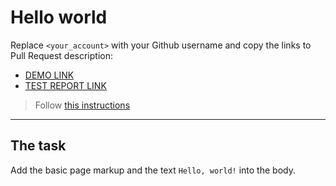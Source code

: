 # Hello world
Replace `<your_account>` with your Github username and copy the links to Pull Request description:
- [DEMO LINK](https://andrii-bassarab.github.io/layout_hello-world/)
- [TEST REPORT LINK](https://andrii-bassarab.github.io/layout_hello-world/report/html_report/)

> Follow [this instructions](https://mate-academy.github.io/layout_task-guideline/#how-to-solve-the-layout-tasks-on-github)
___

## The task
Add the basic page markup and the text `Hello, world!` into the body.
